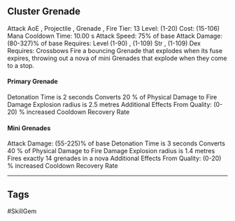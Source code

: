 ## Cluster Grenade
Attack
AoE , Projectile , Grenade , Fire
Tier: 13
Level: (1-20)
Cost: (15-106) Mana
Cooldown Time: 10.00 s
Attack Speed: 75% of base
Attack Damage: (80-327)% of base
Requires: Level (1-90) , (1-109) Str , (1-109) Dex
Requires: Crossbows
Fire a bouncing Grenade that explodes when its fuse expires, throwing out a nova of mini Grenades that explode when they come to a stop.
#### Primary Grenade
Detonation Time is 2 seconds
Converts 20 % of Physical Damage to Fire Damage
Explosion radius is 2.5 metres
Additional Effects From Quality:
(0-20) % increased Cooldown Recovery Rate
#### Mini Grenades
Attack Damage: (55-225)% of base
Detonation Time is 3 seconds
Converts 40 % of Physical Damage to Fire Damage
Explosion radius is 1.4 metres
Fires exactly 14 grenades in a nova
Additional Effects From Quality:
(0-20) % increased Cooldown Recovery Rate

---
## Tags
#SkillGem
